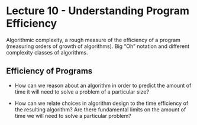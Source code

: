 # Lecture 10 - Understanding Program Efficiency

Algorithmic complexity, a rough measure of the efficiency of a program (measuring orders of growth of algorithms). Big “Oh” notation and different complexity classes of algorithms.

## Efficiency of Programs

- How can we reason about an algorithm in order to predict the amount of time it will need to solve a problem of a particular size?

- How can we relate choices in algorithm design to the time efficiency of the resulting algorithm? Are there fundamental limits on the amount of time we will need to solve a particular problem?

